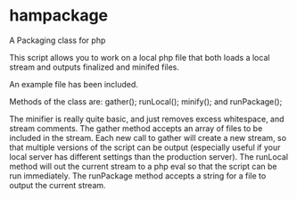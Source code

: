 hampackage
==========

A Packaging class for php

This script allows you to work on a local php file that both loads a local stream and outputs finalized and minifed files.

An example file has been included.

Methods of the class are:
gather();
runLocal();
minify();
and
runPackage();

The minifier is really quite basic, and just removes excess whitespace, and stream comments.
The gather method accepts an array of files to be included in the stream. Each new call to gather will create a new stream, so that multiple versions of the script can be output (especially useful if your local server has different settings than the production server).
The runLocal method will out the current stream to a php eval so that the script can be run immediately.
The runPackage method accepts a string for a file to output the current stream.
